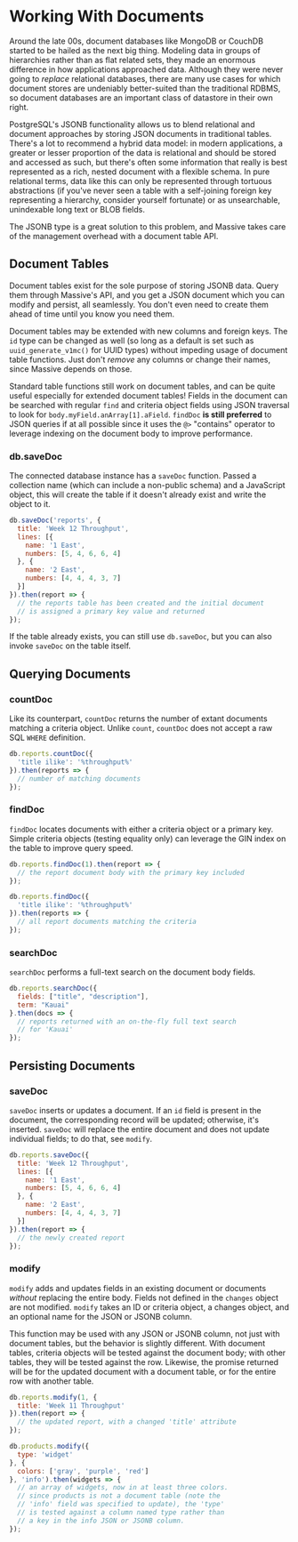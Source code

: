 # Working With Documents

Around the late 00s, document databases like MongoDB or CouchDB started to be hailed as the next big thing. Modeling data in groups of hierarchies rather than as flat related sets, they made an enormous difference in how applications approached data. Although they were never going to _replace_ relational databases, there are many use cases for which document stores are undeniably better-suited than the traditional RDBMS, so document databases are an important class of datastore in their own right.

PostgreSQL's JSONB functionality allows us to blend relational and document approaches by storing JSON documents in traditional tables. There's a lot to recommend a hybrid data model: in modern applications, a greater or lesser proportion of the data is relational and should be stored and accessed as such, but there's often some information that really is best represented as a rich, nested document with a flexible schema. In pure relational terms, data like this can only be represented through tortuous abstractions (if you've never seen a table with a self-joining foreign key representing a hierarchy, consider yourself fortunate) or as unsearchable, unindexable long text or BLOB fields.

The JSONB type is a great solution to this problem, and Massive takes care of the management overhead with a document table API.

## Document Tables

Document tables exist for the sole purpose of storing JSONB data. Query them through Massive's API, and you get a JSON document which you can modify and persist, all seamlessly. You don't even need to create them ahead of time until you know you need them.

Document tables may be extended with new columns and foreign keys. The `id` type can be changed as well (so long as a default is set such as `uuid_generate_v1mc()` for UUID types) without impeding usage of document table functions. Just don't _remove_ any columns or change their names, since Massive depends on those.

Standard table functions still work on document tables, and can be quite useful especially for extended document tables! Fields in the document can be searched with regular `find` and criteria object fields using JSON traversal to look for `body.myField.anArray[1].aField`. `findDoc` **is still preferred** to JSON queries if at all possible since it uses the `@>` "contains" operator to leverage indexing on the document body to improve performance.

### db.saveDoc

The connected database instance has a `saveDoc` function. Passed a collection name (which can include a non-public schema) and a JavaScript object, this will create the table if it doesn't already exist and write the object to it.

```javascript
db.saveDoc('reports', {
  title: 'Week 12 Throughput',
  lines: [{
    name: '1 East',
    numbers: [5, 4, 6, 6, 4]
  }, {
    name: '2 East',
    numbers: [4, 4, 4, 3, 7]
  }]
}).then(report => {
  // the reports table has been created and the initial document
  // is assigned a primary key value and returned
});
```

If the table already exists, you can still use `db.saveDoc`, but you can also invoke `saveDoc` on the table itself.

## Querying Documents

### countDoc

Like its counterpart, `countDoc` returns the number of extant documents matching a criteria object. Unlike `count`, `countDoc` does not accept a raw SQL `WHERE` definition.

```javascript
db.reports.countDoc({
  'title ilike': '%throughput%'
}).then(reports => {
  // number of matching documents
});
```

### findDoc

`findDoc` locates documents with either a criteria object or a primary key. Simple criteria objects (testing equality only) can leverage the GIN index on the table to improve query speed.

```javascript
db.reports.findDoc(1).then(report => {
  // the report document body with the primary key included
});

db.reports.findDoc({
  'title ilike': '%throughput%'
}).then(reports => {
  // all report documents matching the criteria
});
```

### searchDoc

`searchDoc` performs a full-text search on the document body fields.

```javascript
db.reports.searchDoc({
  fields: ["title", "description"],
  term: "Kauai"
}.then(docs => {
  // reports returned with an on-the-fly full text search
  // for 'Kauai'
});
```

## Persisting Documents

### saveDoc

`saveDoc` inserts or updates a document. If an `id` field is present in the document, the corresponding record will be updated; otherwise, it's inserted. `saveDoc` will replace the entire document and does not update individual fields; to do that, see `modify`.

```javascript
db.reports.saveDoc({
  title: 'Week 12 Throughput',
  lines: [{
    name: '1 East',
    numbers: [5, 4, 6, 6, 4]
  }, {
    name: '2 East',
    numbers: [4, 4, 4, 3, 7]
  }]
}).then(report => {
  // the newly created report
});
```

### modify

`modify` adds and updates fields in an existing document or documents _without_ replacing the entire body. Fields not defined in the `changes` object are not modified. `modify` takes an ID or criteria object, a changes object, and an optional name for the JSON or JSONB column.

This function may be used with any JSON or JSONB column, not just with document tables, but the behavior is slightly different. With document tables, criteria objects will be tested against the document body; with other tables, they will be tested against the row. Likewise, the promise returned will be for the updated document with a document table, or for the entire row with another table.

```javascript
db.reports.modify(1, {
  title: 'Week 11 Throughput'
}).then(report => {
  // the updated report, with a changed 'title' attribute
});

db.products.modify({
  type: 'widget'
}, {
  colors: ['gray', 'purple', 'red']
}, 'info').then(widgets => {
  // an array of widgets, now in at least three colors.
  // since products is not a document table (note the
  // 'info' field was specified to update), the 'type'
  // is tested against a column named type rather than
  // a key in the info JSON or JSONB column.
});
```
